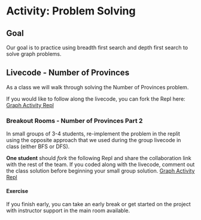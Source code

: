 # Activity:  Problem Solving

## Goal

Our goal is to practice using breadth first search and depth first search to solve graph problems.

## Livecode - Number of Provinces

As a class we will walk through solving the Number of Provinces problem. 

If you would like to follow along the livecode, you can fork the Repl here: [Graph Activity Repl](https://replit.com/@adadev/graphs-practice#README.md)

### Breakout Rooms - Number of Provinces Part 2

In small groups of 3-4 students, re-implement the problem in the replit using the opposite approach that we used during the group livecode in class (either BFS or DFS).

**One student** should *fork* the following Repl and share the collaboration link with the rest of the team. If you coded along with the livecode, comment out the class solution before beginning your small group solution. [Graph Activity Repl](https://replit.com/@adadev/graphs-practice)


#### Exercise

If you finish early, you can take an early break or get started on the project with instructor support in the main room available.

